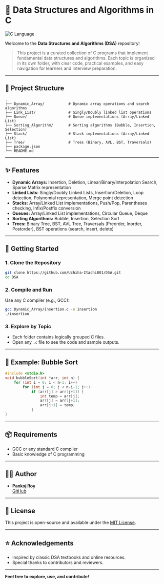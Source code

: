 # 🌟 Data Structures and Algorithms in C

![C Language](https://img.shields.io/badge/language-C-blue.svg)


Welcome to the **Data Structures and Algorithms (DSA)** repository!

> This project is a curated collection of C programs that implement fundamental data structures and algorithms. Each topic is organized in its own folder, with clear code, practical examples, and easy navigation for learners and interview preparation.

---

## 📂 Project Structure

```text
.  
├── Dynamic_Array/           # Dynamic array operations and search algorithms
├── Link_List/               # Singly/Doubly linked list operations
├── Queue/                   # Queue implementations (Array/Linked List)
├── Sorting_Algorithm/       # Sorting algorithms (Bubble, Insertion, Selection)
├── Stack/                   # Stack implementations (Array/Linked List)
├── Tree/                    # Trees (Binary, AVL, BST, Traversals)
├── package.json
└── README.md
```

---

## ✨ Features

- **Dynamic Arrays:** Insertion, Deletion, Linear/Binary/Interpolation Search, Sparse Matrix representation
- **Linked Lists:** Singly/Doubly Linked Lists, Insertion/Deletion, Loop detection, Polynomial representation, Merge point detection
- **Stacks:** Array/Linked List implementations, Push/Pop, Parentheses checking, Infix/Postfix conversion
- **Queues:** Array/Linked List implementations, Circular Queue, Deque
- **Sorting Algorithms:** Bubble, Insertion, Selection Sort
- **Trees:** Binary Tree, BST, AVL Tree, Traversals (Preorder, Inorder, Postorder), BST operations (search, insert, delete)

---

## 🚀 Getting Started

### 1. Clone the Repository

```sh
git clone https://github.com/Uchiha-Itachi001/DSA.git
cd DSA
```

### 2. Compile and Run

Use any C compiler (e.g., GCC):

```sh
gcc Dynamic_Array/insertion.c -o insertion
./insertion
```

### 3. Explore by Topic

- Each folder contains logically grouped C files.
- Open any `.c` file to see the code and sample outputs.

---

## 📝 Example: Bubble Sort

```c
#include <stdio.h>
void bubbleSort(int *arr, int n) {
    for (int i = 0; i < n-1; i++)
        for (int j = 0; j < n-i-1; j++)
            if (arr[j] > arr[j+1]) {
                int temp = arr[j];
                arr[j] = arr[j+1];
                arr[j+1] = temp;
            }
}
```

---

## 📦 Requirements

- GCC or any standard C compiler
- Basic knowledge of C programming

---

## 👨‍💻 Author

- **Pankoj Roy**  
  [GitHub](https://github.com/Uchiha-Itachi001)

---

## 📄 License

This project is open-source and available under the [MIT License](LICENSE).

---

## ⭐️ Acknowledgements

- Inspired by classic DSA textbooks and online resources.
- Special thanks to contributors and reviewers.

---

**Feel free to explore, use, and contribute!**
